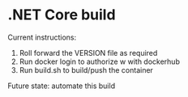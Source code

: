 # .NET Core build

Current instructions:

1) Roll forward the VERSION file as required
2) Run docker login to authorize w with dockerhub
3) Run build.sh to build/push the container

Future state: automate this build
